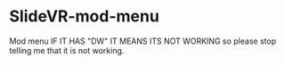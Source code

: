 # SlideVR-mod-menu
Mod menu IF IT HAS "DW" IT MEANS ITS NOT WORKING so please stop telling me that it is not working.
